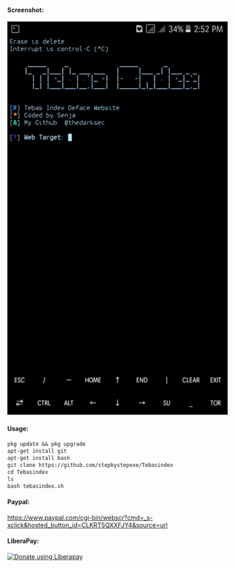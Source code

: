 #### Screenshot:
![](./Screenshot.png)
#### Usage:
```
pkg update && pkg upgrade
apt-get install git
apt-get install bash
git clone https://github.com/stepbystepexe/Tebasindex
cd Tebasindex
ls
bash tebasindex.sh
```
#### Paypal:
https://www.paypal.com/cgi-bin/webscr?cmd=_s-xclick&hosted_button_id=CLKRT5QXXFJY4&source=url
#### LiberaPay:
<noscript><a href="https://liberapay.com/stepbystepexe/donate"><img alt="Donate using Liberapay" src="https://liberapay.com/assets/widgets/donate.svg"></a></noscript>
